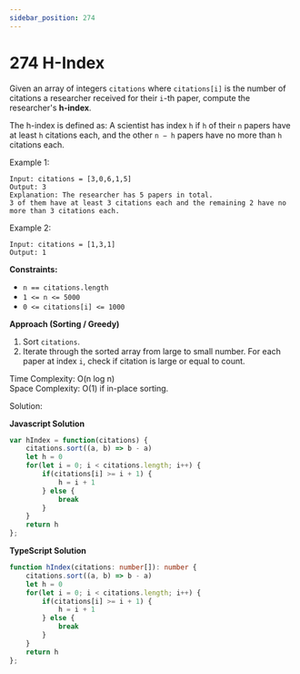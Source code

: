 ```yaml
---
sidebar_position: 274
---
```


# 274 H-Index

Given an array of integers `citations` where `citations[i]` is the number of citations a researcher received for their `i`-th paper, compute the researcher's **h-index**.

The h-index is defined as: A scientist has index `h` if `h` of their `n` papers have at least `h` citations each, and the other `n − h` papers have no more than `h` citations each.

Example 1:

```
Input: citations = [3,0,6,1,5]
Output: 3
Explanation: The researcher has 5 papers in total.
3 of them have at least 3 citations each and the remaining 2 have no more than 3 citations each.
```

Example 2:

```
Input: citations = [1,3,1]
Output: 1
```

**Constraints:**

- `n == citations.length`
- `1 <= n <= 5000`
- `0 <= citations[i] <= 1000`

**Approach (Sorting / Greedy)**

1. Sort `citations`.
2. Iterate through the sorted array from large to small number. For each paper at index `i`, check if citation is large or equal to count.


Time Complexity: O(n log n)  
Space Complexity: O(1) if in-place sorting.

Solution:

**Javascript Solution**

```js
var hIndex = function(citations) {
    citations.sort((a, b) => b - a)
    let h = 0
    for(let i = 0; i < citations.length; i++) {
        if(citations[i] >= i + 1) {
            h = i + 1
        } else {
            break
        }
    }
    return h
};
```

**TypeScript Solution**

```ts
function hIndex(citations: number[]): number {
    citations.sort((a, b) => b - a)
    let h = 0
    for(let i = 0; i < citations.length; i++) {
        if(citations[i] >= i + 1) {
            h = i + 1
        } else {
            break
        }
    }
    return h
};
```